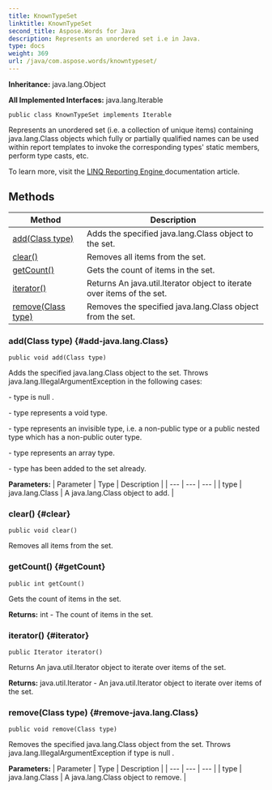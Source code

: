 ```yaml
---
title: KnownTypeSet
linktitle: KnownTypeSet
second_title: Aspose.Words for Java
description: Represents an unordered set i.e in Java.
type: docs
weight: 369
url: /java/com.aspose.words/knowntypeset/
---
```


**Inheritance:**
java.lang.Object

**All Implemented Interfaces:**
java.lang.Iterable
```
public class KnownTypeSet implements Iterable
```

Represents an unordered set (i.e. a collection of unique items) containing java.lang.Class objects which fully or partially qualified names can be used within report templates to invoke the corresponding types' static members, perform type casts, etc.

To learn more, visit the [ LINQ Reporting Engine ][LINQ Reporting Engine] documentation article.


[LINQ Reporting Engine]: https://docs.aspose.com/words/java/linq-reporting-engine/
## Methods

| Method | Description |
| --- | --- |
| [add(Class type)](#add-java.lang.Class) | Adds the specified java.lang.Class object to the set. |
| [clear()](#clear) | Removes all items from the set. |
| [getCount()](#getCount) | Gets the count of items in the set. |
| [iterator()](#iterator) | Returns An java.util.Iterator object to iterate over items of the set. |
| [remove(Class type)](#remove-java.lang.Class) | Removes the specified java.lang.Class object from the set. |
### add(Class type) {#add-java.lang.Class}
```
public void add(Class type)
```


Adds the specified java.lang.Class object to the set. Throws java.lang.IllegalArgumentException in the following cases:

\-  type  is  null .

\-  type  represents a void type.

\-  type  represents an invisible type, i.e. a non-public type or a public nested type which has a non-public outer type.

\-  type  represents an array type.

\-  type  has been added to the set already.

**Parameters:**
| Parameter | Type | Description |
| --- | --- | --- |
| type | java.lang.Class | A java.lang.Class object to add. |

### clear() {#clear}
```
public void clear()
```


Removes all items from the set.

### getCount() {#getCount}
```
public int getCount()
```


Gets the count of items in the set.

**Returns:**
int - The count of items in the set.
### iterator() {#iterator}
```
public Iterator iterator()
```


Returns An java.util.Iterator object to iterate over items of the set.

**Returns:**
java.util.Iterator - An java.util.Iterator object to iterate over items of the set.
### remove(Class type) {#remove-java.lang.Class}
```
public void remove(Class type)
```


Removes the specified java.lang.Class object from the set. Throws java.lang.IllegalArgumentException if  type  is  null .

**Parameters:**
| Parameter | Type | Description |
| --- | --- | --- |
| type | java.lang.Class | A java.lang.Class object to remove. |

